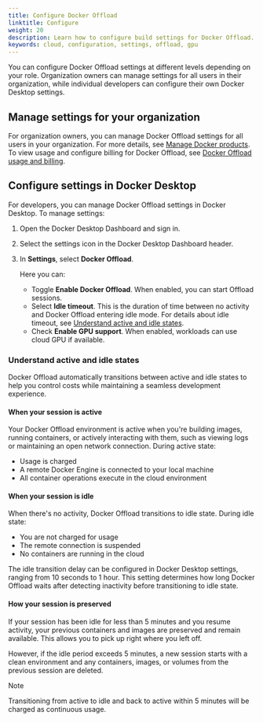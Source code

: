 ```yaml
---
title: Configure Docker Offload
linktitle: Configure
weight: 20
description: Learn how to configure build settings for Docker Offload.
keywords: cloud, configuration, settings, offload, gpu
---
```


You can configure Docker Offload settings at different levels depending on your role. Organization owners can manage
settings for all users in their organization, while individual developers can configure their own Docker Desktop
settings.

## Manage settings for your organization

For organization owners, you can manage Docker Offload settings for all users in your organization. For more details,
see [Manage Docker products](../admin/organization/manage-products.md). To view usage and configure billing for Docker
Offload, see [Docker Offload usage and billing](/offload/usage/).

## Configure settings in Docker Desktop

For developers, you can manage Docker Offload settings in Docker Desktop. To manage settings:

1. Open the Docker Desktop Dashboard and sign in.
2. Select the settings icon in the Docker Desktop Dashboard header.
3. In **Settings**, select **Docker Offload**.

   Here you can:

   - Toggle **Enable Docker Offload**. When enabled, you can start Offload sessions.
   - Select **Idle timeout**. This is the duration of time between no activity and Docker Offload entering idle mode.
     For details about idle timeout, see [Understand active and idle states](#understand-active-and-idle-states).
   - Check **Enable GPU support**. When enabled, workloads can use cloud GPU if available.

### Understand active and idle states

Docker Offload automatically transitions between active and idle states to help
you control costs while maintaining a seamless development experience.

#### When your session is active

Your Docker Offload environment is active when you're building images, running
containers, or actively interacting with them, such as viewing logs or
maintaining an open network connection. During active state:

- Usage is charged
- A remote Docker Engine is connected to your local machine
- All container operations execute in the cloud environment

#### When your session is idle

When there's no activity, Docker Offload transitions to idle state. During idle
state:

- You are not charged for usage
- The remote connection is suspended
- No containers are running in the cloud

The idle transition delay can be configured in Docker Desktop settings, ranging
from 10 seconds to 1 hour. This setting determines how long Docker Offload
waits after detecting inactivity before transitioning to idle state.

#### How your session is preserved

If your session has been idle for less than 5 minutes and you resume activity,
your previous containers and images are preserved and remain available. This
allows you to pick up right where you left off.

However, if the idle period exceeds 5 minutes, a new session starts with a
clean environment and any containers, images, or volumes from the previous
session are deleted.

> [!NOTE]
>
> Transitioning from active to idle and back to active within 5 minutes will be
> charged as continuous usage.